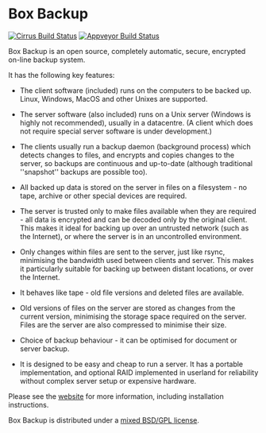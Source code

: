 # Box Backup

[![Cirrus Build Status](https://api.cirrus-ci.com/github/boxbackup/boxbackup.svg)](https://cirrus-ci.com/github/boxbackup/boxbackup)
[![Appveyor Build Status](https://ci.appveyor.com/api/projects/status/ussek6c8mvgxqj2k/branch/master?svg=true)](https://ci.appveyor.com/project/qris/boxbackup/branch/master)

Box Backup is an open source, completely automatic, secure, encrypted on-line backup system.

It has the following key features:

* The client software (included) runs on the computers to be backed up. Linux, Windows, MacOS and other Unixes are supported.

* The server software (also included) runs on a Unix server (Windows is highly not recommended), usually in a datacentre. (A client which does not require special server software is under development.)

* The clients usually run a backup daemon (background process) which detects changes to files, and encrypts and copies changes to the server, so backups are continuous and up-to-date (although traditional ''snapshot'' backups are possible too).

* All backed up data is stored on the server in files on a filesystem - no tape, archive or other special devices are required.

* The server is trusted only to make files available when they are required - all data is encrypted and can be decoded only by the original client. This makes it ideal for backing up over an untrusted network (such as the Internet), or where the server is in an uncontrolled environment.

* Only changes within files are sent to the server, just like rsync, minimising the bandwidth used between clients and server. This makes it particularly suitable for backing up between distant locations, or over the Internet.

* It behaves like tape - old file versions and deleted files are available.

* Old versions of files on the server are stored as changes from the current version, minimising the storage space required on the server. Files are the server are also compressed to minimise their size.

* Choice of backup behaviour - it can be optimised for document or server backup.

* It is designed to be easy and cheap to run a server. It has a portable implementation, and optional RAID implemented in userland for reliability without complex server setup or expensive hardware.

Please see the [website](https://www.boxbackup.org) for more information, including installation instructions.

Box Backup is distributed under a [mixed BSD/GPL license](https://github.com/boxbackup/boxbackup/blob/master/LICENSE.txt).
